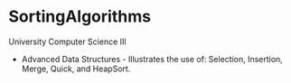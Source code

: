 SortingAlgorithms
=================
University Computer Science III 
- Advanced Data Structures -
Illustrates the use of:
Selection, Insertion, Merge, Quick, and HeapSort.
